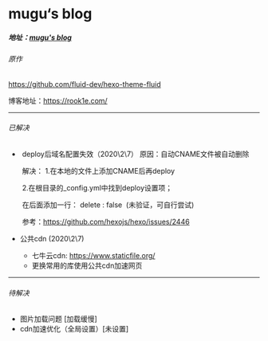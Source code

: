 # mugu‘s blog

##### 地址：<a href="https://www.bukun.top/">mugu's blog<a>

###### 原作

https://github.com/fluid-dev/hexo-theme-fluid

博客地址：https://rook1e.com/

------

###### 已解决

- ​	deploy后域名配置失效（2020\2\7）
  ​	原因：自动CNAME文件被自动删除

  ​	解决： 1.在本地的文件上添加CNAME后再deploy

  ​				 2.在根目录的_config.yml中找到deploy设置项；

  ​					在后面添加一行： delete :  false
  ​					(未验证，可自行尝试)

  ​	参考：https://github.com/hexojs/hexo/issues/2446
  
- 公共cdn (2020\2\7)

  - 七牛云cdn: https://www.staticfile.org/
  - 更换常用的库使用公共cdn加速网页

------

###### 待解决

- 图片加载问题 [加载缓慢]
- cdn加速优化（全局设置）[未设置]